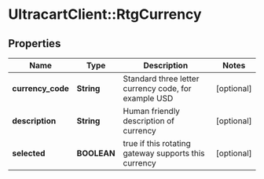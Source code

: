 # UltracartClient::RtgCurrency

## Properties
Name | Type | Description | Notes
------------ | ------------- | ------------- | -------------
**currency_code** | **String** | Standard three letter currency code, for example USD | [optional] 
**description** | **String** | Human friendly description of currency | [optional] 
**selected** | **BOOLEAN** | true if this rotating gateway supports this currency | [optional] 



